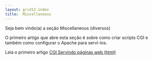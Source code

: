 ```yaml
---
layout: grid12-index
title:  Miscellaneous
---
```


Seja bem vindo(a) a seção Miscellaneous (diversos)
   

O primeiro artigo que abre esta seção é sobre como criar scripts CGI e também como configurar o Apache para serví-los.

Leia o primeiro artigo [CGI Servindo páginas web (html)](/misc/cgi-common-gateway-interface.md)

<!--
<div class="list-group">
    <a href="/misc/cgi-common-gateway-interface/" class="list-group-item">CGI Servindo páginas web (html)</a>
</div> 
-->
